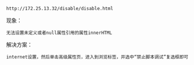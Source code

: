 ```
http://172.25.13.32/disable/disable.html
```
现象：
```
无法设置未定义或者null属性引用的属性innerHTML
```
解决方案：
```
internet设置，然后单击高级属性页，进入到浏览标签，并选中“禁止脚本调试”复选框即可
```
